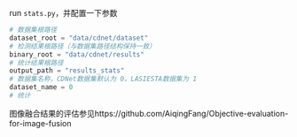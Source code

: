 
run `stats.py`，并配置一下参数
```python
# 数据集根路径
dataset_root = "data/cdnet/dataset"
# 检测结果根路径（与数据集路径结构保持一致）
binary_root = "data/cdnet/results"
# 统计结果根路径
output_path = "results_stats"
# 数据集名称，CDNet数据集默认为 0，LASIESTA数据集为 1
dataset_name = 0
# 统计
```

图像融合结果的评估参见https://github.com/AiqingFang/Objective-evaluation-for-image-fusion
